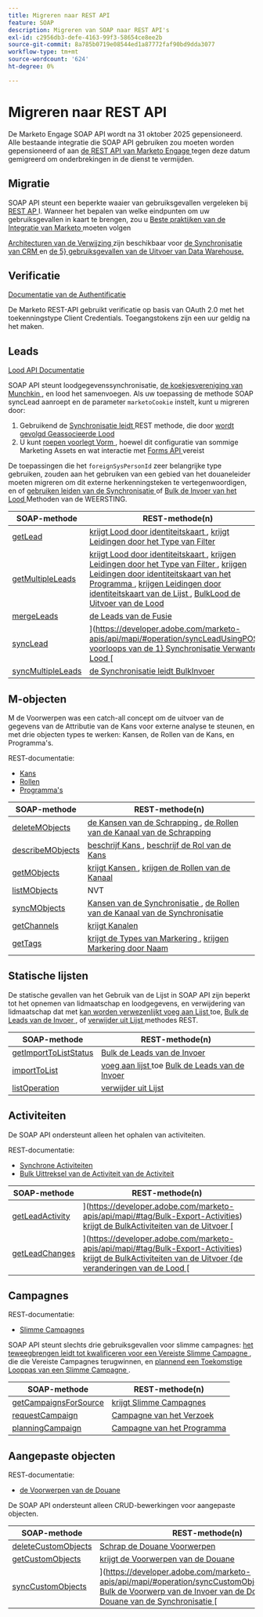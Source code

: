 ```yaml
---
title: Migreren naar REST API
feature: SOAP
description: Migreren van SOAP naar REST API's
exl-id: c2956db3-defe-4163-99f3-58654ce8ee2b
source-git-commit: 8a785b0719e08544ed1a87772faf90bd9dda3077
workflow-type: tm+mt
source-wordcount: '624'
ht-degree: 0%

---
```


# Migreren naar REST API

De Marketo Engage SOAP API wordt na 31 oktober 2025 gepensioneerd. Alle bestaande integratie die SOAP API gebruiken zou moeten worden gepensioneerd of aan [ de REST API van Marketo Engage ](https://experienceleague.adobe.com/en/docs/marketo-developer/marketo/rest/rest-api) tegen deze datum gemigreerd om onderbrekingen in de dienst te vermijden.

## Migratie

SOAP API steunt een beperkte waaier van gebruiksgevallen vergeleken bij [ REST AP ](https://experienceleague.adobe.com/en/docs/marketo-developer/marketo/rest/rest-api) I. Wanneer het bepalen van welke eindpunten om uw gebruiksgevallen in kaart te brengen, zou u [ Beste praktijken van de Integratie van Marketo ](https://experienceleague.adobe.com/en/docs/marketo-developer/marketo/rest/marketo-integration-best-practices) moeten volgen

[ Architecturen van de Verwijzing ](https://experienceleague.adobe.com/en/docs/marketo-developer/marketo/rest/reference-architectures) zijn beschikbaar voor [ de Synchronisatie van CRM ](https://experienceleague.adobe.com/docs/marketo-developer/assets/sync-architecture-whitepaper.pdf?lang=en) en [ de 5} gebruiksgevallen van de Uitvoer van Data Warehouse.](https://experienceleague.adobe.com/docs/marketo-developer/assets/reference_architecture.pdf?lang=en)

## Verificatie

[ Documentatie van de Authentificatie ](https://experienceleague.adobe.com/en/docs/marketo-developer/marketo/rest/authentication)

De Marketo REST-API gebruikt verificatie op basis van OAuth 2.0 met het toekenningstype Client Credentials. Toegangstokens zijn een uur geldig na het maken.

## Leads

[ Lood API Documentatie ](https://experienceleague.adobe.com/en/docs/marketo-developer/marketo/rest/lead-database/leads)

SOAP API steunt loodgegevenssynchronisatie, [ de koekjesvereniging van Munchkin ](https://experienceleague.adobe.com/en/docs/marketo-developer/marketo/javascriptapi/leadtracking/lead-tracking), en lood het samenvoegen. Als uw toepassing de methode SOAP syncLead aanroept en de parameter `marketoCookie` instelt, kunt u migreren door:

1. Gebruikend de [ Synchronisatie leidt ](https://developer.adobe.com/marketo-apis/api/mapi/#operation/syncLeadUsingPOST) REST methode, die door [ wordt gevolgd Geassocieerde Lood ](https://developer.adobe.com/marketo-apis/api/mapi/#operation/associateLeadUsingPOST)
2. U kunt [ roepen voorlegt Vorm ](https://experienceleague.adobe.com/en/docs/marketo-developer/marketo/rest/lead-database/leads), hoewel dit configuratie van sommige Marketing Assets en wat interactie met [ Forms API ](https://experienceleague.adobe.com/en/docs/marketo-developer/marketo/rest/assets/forms) vereist

De toepassingen die het `foreignSysPersonId` zeer belangrijke type gebruiken, zouden aan het gebruiken van een gebied van het douaneleider moeten migreren om dit externe herkenningsteken te vertegenwoordigen, en of [ gebruiken leiden van de Synchronisatie ](https://experienceleague.adobe.com/en/docs/marketo-developer/marketo/rest/lead-database/leads#create-and-update) of [ Bulk de Invoer van het Lood ](https://experienceleague.adobe.com/en/docs/marketo-developer/marketo/rest/bulk-import/bulk-lead-import) Methoden van de WEERSTING.

| SOAP-methode | REST-methode(n) |
| --- | --- |
| [ getLead ](https://experienceleague.adobe.com/en/docs/marketo-developer/marketo/soap/leads/getlead) | [ krijgt Lood door identiteitskaart ](https://developer.adobe.com/marketo-apis/api/mapi/#operation/getLeadByIdUsingGET), [ krijgt Leidingen door het Type van Filter ](https://developer.adobe.com/marketo-apis/api/mapi/#operation/getLeadsByFilterUsingGET) |
| [ getMultipleLeads ](https://experienceleague.adobe.com/en/docs/marketo-developer/marketo/soap/leads/getmultipleleads) | [ krijgt Lood door identiteitskaart ](https://developer.adobe.com/marketo-apis/api/mapi/#operation/getLeadByIdUsingGET), [ krijgen Leidingen door het Type van Filter ](https://developer.adobe.com/marketo-apis/api/mapi/#operation/getLeadsByFilterUsingGET), [ krijgen Leidingen door identiteitskaart van het Programma ](https://developer.adobe.com/marketo-apis/api/mapi/#operation/getLeadsByProgramIdUsingGET), [ krijgen Leidingen door identiteitskaart van de Lijst ](https://developer.adobe.com/marketo-apis/api/mapi/#operation/getLeadsByListIdUsingGET), [ BulkLood de Uitvoer van de Lood ](https://developer.adobe.com/marketo-apis/api/mapi/#tag/Bulk-Export-Leads) |
| [ mergeLeads ](https://experienceleague.adobe.com/en/docs/marketo-developer/marketo/soap/leads/mergeleads) | [ de Leads van de Fusie ](https://developer.adobe.com/marketo-apis/api/mapi/#operation/mergeLeadsUsingPOST) |
| [ syncLead ](https://experienceleague.adobe.com/en/docs/marketo-developer/marketo/soap/leads/synclead) | ](https://developer.adobe.com/marketo-apis/api/mapi/#operation/syncLeadUsingPOST) [ voorloops van de 1} Synchronisatie ](https://developer.adobe.com/marketo-apis/api/mapi/#operation/SubmitFormUsingPOST) [ Verwante Lood ](https://developer.adobe.com/marketo-apis/api/mapi/#operation/associateLeadUsingPOST)[ |
| [ syncMultipleLeads ](https://experienceleague.adobe.com/en/docs/marketo-developer/marketo/soap/leads/syncmultipleleads) | [ de Synchronisatie leidt ](https://developer.adobe.com/marketo-apis/api/mapi/#operation/syncLeadUsingPOST) [ BulkInvoer ](https://developer.adobe.com/marketo-apis/api/mapi/#tag/Bulk-Import-Leads) |

## M-objecten

M de Voorwerpen was een catch-all concept om de uitvoer van de gegevens van de Attributie van de Kans voor externe analyse te steunen, en met drie objecten types te werken: Kansen, de Rollen van de Kans, en Programma&#39;s.

REST-documentatie:

- [ Kans ](https://experienceleague.adobe.com/en/docs/marketo-developer/marketo/rest/lead-database/opportunities)
- [ Rollen ](https://experienceleague.adobe.com/en/docs/marketo-developer/marketo/rest/lead-database/opportunity-roles)
- [ Programma&#39;s ](https://experienceleague.adobe.com/en/docs/marketo-developer/marketo/rest/assets/programs)

| SOAP-methode | REST-methode(n) |
| --- | --- |
| [ deleteMObjects ](https://experienceleague.adobe.com/en/docs/marketo-developer/marketo/soap/marketo-objects/deletemobjects) | [ de Kansen van de Schrapping ](https://developer.adobe.com/marketo-apis/api/mapi/#operation/deleteOpportunitiesUsingPOST), [ de Rollen van de Kanaal van de Schrapping ](https://developer.adobe.com/marketo-apis/api/mapi/#operation/deleteOpportunityRolesUsingPOST) |
| [ describeMObjects ](https://experienceleague.adobe.com/en/docs/marketo-developer/marketo/soap/marketo-objects/describemobject) | [ beschrijf Kans ](https://developer.adobe.com/marketo-apis/api/mapi/#operation/describeUsingGET_4), [ beschrijf de Rol van de Kans ](https://developer.adobe.com/marketo-apis/api/mapi/#operation/describeOpportunityRoleUsingGET) |
| [ getMObjects ](https://experienceleague.adobe.com/en/docs/marketo-developer/marketo/soap/marketo-objects/getmobjects) | [ krijgt Kansen ](https://developer.adobe.com/marketo-apis/api/mapi/#operation/getOpportunitiesUsingGET), [ krijgen de Rollen van de Kanaal ](https://developer.adobe.com/marketo-apis/api/mapi/#operation/describeOpportunityRoleUsingGET) |
| [ listMObjects ](https://experienceleague.adobe.com/en/docs/marketo-developer/marketo/soap/marketo-objects/listmobjects) | NVT |
| [ syncMObjects ](https://experienceleague.adobe.com/en/docs/marketo-developer/marketo/soap/marketo-objects/syncmobjects) | [ Kansen van de Synchronisatie ](https://developer.adobe.com/marketo-apis/api/mapi/#operation/syncOpportunitiesUsingPOST), [ de Rollen van de Kanaal van de Synchronisatie ](https://developer.adobe.com/marketo-apis/api/mapi/#operation/syncOpportunityRolesUsingPOST) |
| [ getChannels ](https://experienceleague.adobe.com/en/docs/marketo-developer/marketo/soap/programs/getchannels) | [ krijgt Kanalen ](https://developer.adobe.com/marketo-apis/api/asset/#operation/getAllChannelsUsingGET) |
| [ getTags ](https://experienceleague.adobe.com/en/docs/marketo-developer/marketo/soap/programs/gettags) | [ krijgt de Types van Markering ](https://developer.adobe.com/marketo-apis/api/asset/#operation/getTagTypesUsingGET), [ krijgen Markering door Naam ](https://developer.adobe.com/marketo-apis/api/asset/#operation/getTagByNameUsingGET) |

## Statische lijsten

De statische gevallen van het Gebruik van de Lijst in SOAP API zijn beperkt tot het opnemen van lidmaatschap en loodgegevens, en verwijdering van lidmaatschap dat met [ kan worden verwezenlijkt voeg aan Lijst ](https://developer.adobe.com/marketo-apis/api/mapi/#operation/addLeadsToListUsingPOST) toe, [ Bulk de Leads van de Invoer ](https://experienceleague.adobe.com/en/docs/marketo-developer/marketo/rest/bulk-import/bulk-lead-import), of [ verwijder uit Lijst ](https://developer.adobe.com/marketo-apis/api/mapi/#operation/removeLeadsFromListUsingDELETE) methodes REST.

| SOAP-methode | REST-methode(n) |
| --- | --- |
| [ getImportToListStatus ](https://experienceleague.adobe.com/en/docs/marketo-developer/marketo/soap/static-lists/getimporttoliststatus) | [ Bulk de Leads van de Invoer ](https://developer.adobe.com/marketo-apis/api/mapi/#tag/Bulk-Import-Leads) |
| [ importToList ](https://experienceleague.adobe.com/en/docs/marketo-developer/marketo/soap/static-lists/importtolist) | [ voeg aan lijst ](https://developer.adobe.com/marketo-apis/api/mapi/#operation/addLeadsToListUsingPOST) toe [ Bulk de Leads van de Invoer ](https://developer.adobe.com/marketo-apis/api/mapi/#tag/Bulk-Import-Leads) |
| [ listOperation ](https://experienceleague.adobe.com/en/docs/marketo-developer/marketo/soap/static-lists/listoperation) | [ verwijder uit Lijst ](https://developer.adobe.com/marketo-apis/api/mapi/#operation/removeLeadsFromListUsingDELETE) |

## Activiteiten

De SOAP API ondersteunt alleen het ophalen van activiteiten.

REST-documentatie:

- [ Synchrone Activiteiten ](https://experienceleague.adobe.com/en/docs/marketo-developer/marketo/rest/lead-database/activities)
- [ Bulk Uittreksel van de Activiteit van de Activiteit ](https://experienceleague.adobe.com/en/docs/marketo-developer/marketo/rest/bulk-extract/bulk-activity-extract)

| SOAP-methode | REST-methode(n) |
| --- | --- |
| [ getLeadActivity ](https://experienceleague.adobe.com/en/docs/marketo-developer/marketo/soap/activities/getleadactivity) | ](https://developer.adobe.com/marketo-apis/api/mapi/#tag/Bulk-Export-Activities) [ krijgt de BulkActiviteiten van de Uitvoer ](https://developer.adobe.com/marketo-apis/api/mapi/#operation/getLeadActivitiesUsingGET)[ |
| [ getLeadChanges ](https://experienceleague.adobe.com/en/docs/marketo-developer/marketo/soap/activities/getleadchanges) | ](https://developer.adobe.com/marketo-apis/api/mapi/#tag/Bulk-Export-Activities) [ krijgt de BulkActiviteiten van de Uitvoer {de veranderingen van de Lood ](https://developer.adobe.com/marketo-apis/api/mapi/#operation/getLeadChangesUsingGET)[ |

## Campagnes

REST-documentatie:

- [ Slimme Campagnes ](https://experienceleague.adobe.com/en/docs/marketo-developer/marketo/rest/assets/smart-campaigns)

SOAP API steunt slechts drie gebruiksgevallen voor slimme campagnes: [ het teweegbrengen leidt tot kwalificeren voor een Vereiste Slimme Campagne ](https://experienceleague.adobe.com/en/docs/marketo-developer/marketo/rest/assets/smart-campaigns#trigger), die die Vereiste Campagnes terugwinnen, en [ plannend een Toekomstige Looppas van een Slimme Campagne ](https://experienceleague.adobe.com/en/docs/marketo-developer/marketo/rest/assets/smart-campaigns#schedule).

| SOAP-methode | REST-methode(n) |
| --- | --- |
| [ getCampaignsForSource ](https://experienceleague.adobe.com/en/docs/marketo-developer/marketo/soap/campaigns/getcampaignsforsource) | [ krijgt Slimme Campagnes ](https://developer.adobe.com/marketo-apis/api/asset/#operation/getAllSmartCampaignsGET) |
| [ requestCampaign ](https://experienceleague.adobe.com/en/docs/marketo-developer/marketo/soap/campaigns/requestcampaign) | [ Campagne van het Verzoek ](https://developer.adobe.com/marketo-apis/api/mapi/#operation/triggerCampaignUsingPOST) |
| [ planningCampaign ](https://experienceleague.adobe.com/en/docs/marketo-developer/marketo/soap/campaigns/schedulecampaign) | [ Campagne van het Programma ](https://developer.adobe.com/marketo-apis/api/mapi/#operation/scheduleCampaignUsingPOST) |

## Aangepaste objecten

REST-documentatie:

- [ de Voorwerpen van de Douane ](https://experienceleague.adobe.com/en/docs/marketo-developer/marketo/rest/lead-database/custom-objects)

De SOAP API ondersteunt alleen CRUD-bewerkingen voor aangepaste objecten.

| SOAP-methode | REST-methode(n) |
| --- | --- |
| [ deleteCustomObjects ](https://experienceleague.adobe.com/en/docs/marketo-developer/marketo/soap/custom-objects/deletecustomobjects) | [ Schrap de Douane Voorwerpen ](https://developer.adobe.com/marketo-apis/api/mapi/#operation/deleteCustomObjectsUsingPOST) |
| [ getCustomObjects ](https://experienceleague.adobe.com/en/docs/marketo-developer/marketo/soap/custom-objects/getcustomobjects) | [ krijgt de Voorwerpen van de Douane ](https://developer.adobe.com/marketo-apis/api/mapi/#operation/getCustomObjectsUsingGET) |
| [ syncCustomObjects ](https://experienceleague.adobe.com/en/docs/marketo-developer/marketo/soap/custom-objects/synccustomobjects) | ](https://developer.adobe.com/marketo-apis/api/mapi/#operation/syncCustomObjectsUsingPOST) [ Bulk de Voorwerp van de Invoer van de Douane van 0} de Douane van de Synchronisatie ](https://experienceleague.adobe.com/en/docs/marketo-developer/marketo/rest/bulk-import/bulk-custom-object-import)[ |
